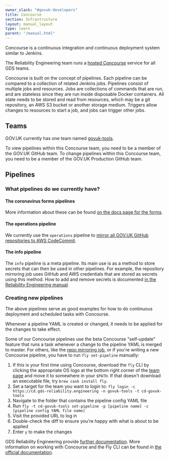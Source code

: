 ```yaml
---
owner_slack: "#govuk-developers"
title: Concourse
section: Infrastructure
layout: manual_layout
type: learn
parent: "/manual.html"
---
```


Concourse is a continuous integration and continuous deployment system similar to Jenkins.

The Reliability Engineering team runs a [hosted Concourse](https://cd.gds-reliability.engineering/) service for all GDS teams.

Concourse is built on the concept of pipelines. Each pipeline can be compared to a collection of related Jenkins jobs. Pipelines consist of multiple jobs and resources. Jobs are collections of commands that are run, and are stateless since they are run inside disposable Docker containers. All state needs to be stored and read from resources, which may be a git repository, an AWS S3 bucket or another storage medium. Triggers allow changes to resources to start a job, and jobs can trigger other jobs.

## Teams

GOV.UK currently has one team named [govuk-tools](https://cd.gds-reliability.engineering/teams/govuk-tools).

To view pipelines within this Concourse team, you need to be a member of the GOV.UK GitHub team.
To change pipelines within this Concourse team, you need to be a member of the GOV.UK Production GitHub team.

## Pipelines

### What pipelines do we currently have?

#### The coronavirus forms pipelines

More information about these can be found [on the docs page for the forms](/manual/covid-19-services.html#deployment).

#### The operations pipeline

We currently use the `operations` pipeline to [mirror all GOV.UK GitHub repositories to AWS CodeCommit](repository-mirroring.html).

#### The info pipeline

The `info` pipeline is a meta pipeline. Its main use is as a method to store secrets that can then be used in other pipelines. For example, the repository mirroring job uses GitHub and AWS credentials that are stored as secrets using this method. How to add and remove secrets is documented [in the Reliability Engineering manual](https://reliability-engineering.cloudapps.digital/continuous-deployment.html#secrets).

### Creating new pipelines

The above pipelines serve as good examples for how to do continuous deployment and scheduled tasks with Concourse.

Whenever a pipeline YAML is created or changed, it needs to be applied for the changes to take effect.

Some of our Concourse pipelines use the beta Concourse "self-update" feature that runs a task whenever a change to the pipeline YAML is merged to master. For others, like the [repo mirroring job](/manual/repository-mirroring.html), or if you're writing a new Concourse pipeline, you have to run `fly set-pipeline` manually:

1. If this is your first time using Concourse, download the `fly` CLI by clicking the appropriate OS logo at the bottom right corner of the [team page](https://cd.gds-reliability.engineering/teams/govuk-tools) and move it to somewhere in your `$PATH`. If that doesn't download an executable file, try `brew cask install fly`.
1. Set a target for the team you want to login to: `fly login -c https://cd.gds-reliability.engineering -n govuk-tools -t cd-govuk-tools`
1. Navigate to the folder that contains the pipeline config YAML file
1. Run `fly -t cd-govuk-tools set-pipeline -p [pipeline name] -c [pipeline config YAML file name]`
1. Visit the provided URL to log in
1. Double-check the diff to ensure you're happy with what is about to be applied
1. Enter `y` to make the changes

GDS Reliability Engineering provide [further documentation][big-concourse-docs]. More information on working with Concourse and the Fly CLI can be found in [the official documentation][concourse-docs].

[big-concourse]: https://cd.gds-reliability.engineering/
[big-concourse-docs]: https://reliability-engineering.cloudapps.digital/continuous-deployment.html#getting-started-with-concourse
[concourse-docs]: https://concourse-ci.org/fly.html
[mirror-repos]: /manual/repository-mirroring.html
